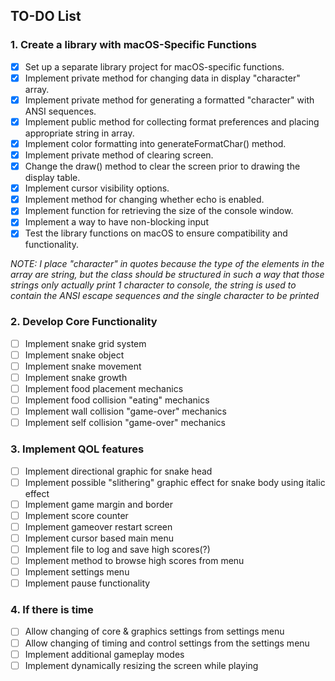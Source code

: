 ## TO-DO List

### 1. Create a library with macOS-Specific Functions
- [x] Set up a separate library project for macOS-specific functions.
- [x] Implement private method for changing data in display "character" array.
- [x] Implement private method for generating a formatted "character" with ANSI sequences.
- [x] Implement public method for collecting format preferences and placing appropriate string in array.
- [x] Implement color formatting into generateFormatChar() method.
- [x] Implement private method of clearing screen.
- [x] Change the draw() method to clear the screen prior to drawing the display table.
- [x] Implement cursor visibility options.
- [x] Implement method for changing whether echo is enabled.
- [x] Implement function for retrieving the size of the console window.
- [x] Implement a way to have non-blocking input
- [x] Test the library functions on macOS to ensure compatibility and functionality.

*NOTE: I place "character" in quotes because the type of the elements in the array are string, but the class should be structured in such a way that those strings only actually print 1 character to console, the string is used to contain the ANSI escape sequences and the single character to be printed*

### 2. Develop Core Functionality
- [ ] Implement snake grid system
- [ ] Implement snake object
- [ ] Implement snake movement
- [ ] Implement snake growth
- [ ] Implement food placement mechanics
- [ ] Implement food collision "eating" mechanics
- [ ] Implement wall collision "game-over" mechanics
- [ ] Implement self collision "game-over" mechanics

### 3. Implement QOL features
- [ ] Implement directional graphic for snake head
- [ ] Implement possible "slithering" graphic effect for snake body using italic effect
- [ ] Implement game margin and border
- [ ] Implement score counter
- [ ] Implement gameover restart screen
- [ ] Implement cursor based main menu
- [ ] Implement file to log and save high scores(?)
- [ ] Implement method to browse high scores from menu
- [ ] Implement settings menu
- [ ] Implement pause functionality

### 4. If there is time
- [ ] Allow changing of core & graphics settings from settings menu
- [ ] Allow changing of timing and control settings from the settings menu
- [ ] Implement additional gameplay modes
- [ ] Implement dynamically resizing the screen while playing